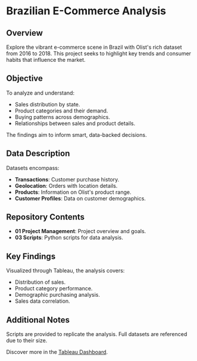 # Brazilian E-Commerce Analysis

## Overview
Explore the vibrant e-commerce scene in Brazil with Olist's rich dataset from 2016 to 2018. This project seeks to highlight key trends and consumer habits that influence the market.

## Objective
To analyze and understand:

- Sales distribution by state.
- Product categories and their demand.
- Buying patterns across demographics.
- Relationships between sales and product details.

The findings aim to inform smart, data-backed decisions.

## Data Description
Datasets encompass:

- **Transactions**: Customer purchase history.
- **Geolocation**: Orders with location details.
- **Products**: Information on Olist's product range.
- **Customer Profiles**: Data on customer demographics.

## Repository Contents
- **01 Project Management**: Project overview and goals.
- **03 Scripts**: Python scripts for data analysis.

## Key Findings
Visualized through Tableau, the analysis covers:

- Distribution of sales.
- Product category performance.
- Demographic purchasing analysis.
- Sales data correlation.

## Additional Notes
Scripts are provided to replicate the analysis. Full datasets are referenced due to their size.

Discover more in the [Tableau Dashboard](https://public.tableau.com/views/Exercise6_7_17131445717350/ExploringBrazilsE-CommerceLandscape?:language=en-US&:sid=&:display_count=n&:origin=viz_share_link).
